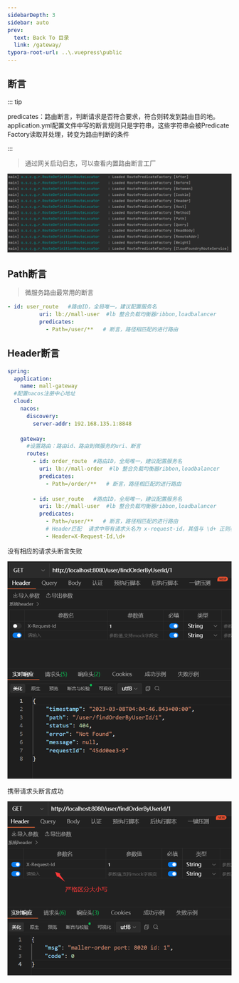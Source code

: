 ```yaml
---
sidebarDepth: 3
sidebar: auto
prev:
  text: Back To 目录
  link: /gateway/
typora-root-url: ..\.vuepress\public
---
```






## 断言

::: tip

predicates：路由断言，判断请求是否符合要求，符合则转发到路由目的地。application.yml配置文件中写的断言规则只是字符串，这些字符串会被Predicate Factory读取并处理，转变为路由判断的条件

:::

> 通过网关启动日志，可以查看内置路由断言工厂

![image-20230308114834701](/images/gateway/image-20230308114834701.png)



## Path断言

> 微服务路由最常用的断言

```yml
- id: user_route   #路由ID，全局唯一，建议配置服务名
          uri: lb://mall-user  #lb 整合负载均衡器ribbon,loadbalancer
          predicates:
            - Path=/user/**   # 断言，路径相匹配的进行路由
```



## Header断言

```yml
spring:
  application:
    name: mall-gateway
  #配置nacos注册中心地址
  cloud:
    nacos:
      discovery:
        server-addr: 192.168.135.1:8848

    gateway:
      #设置路由：路由id、路由到微服务的uri、断言
      routes:
        - id: order_route  #路由ID，全局唯一，建议配置服务名
          uri: lb://mall-order  #lb 整合负载均衡器ribbon,loadbalancer
          predicates:
            - Path=/order/**   # 断言，路径相匹配的进行路由

        - id: user_route   #路由ID，全局唯一，建议配置服务名
          uri: lb://mall-user  #lb 整合负载均衡器ribbon,loadbalancer
          predicates:
            - Path=/user/**   # 断言，路径相匹配的进行路由
            # Header匹配  请求中带有请求头名为 x-request-id，其值与 \d+ 正则表达式匹配
            - Header=X-Request-Id,\d+
```

没有相应的请求头断言失败

![image-20230308120459226](/images/gateway/image-20230308120459226.png)



携带请求头断言成功

![image-20230308120425048](/images/gateway/image-20230308120425048.png)
